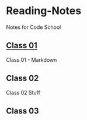# Reading-Notes

Notes for Code School

## [Class 01](/Reading-Notes/Class01)

Class 01 - Markdown

## Class 02

Class 02 Stuff

## Class 03
